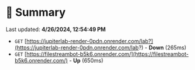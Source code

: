 # 📖 Summary
Last updated: **4/26/2024, 12:54:49 PM**

- `GET` [https://jupiterlab-render-0pdn.onrender.com/lab?](https://jupiterlab-render-0pdn.onrender.com/lab?) - **Down** (265ms)
- `GET` [https://filestreambot-b5k6.onrender.com/](https://filestreambot-b5k6.onrender.com/) - **Up** (650ms)

